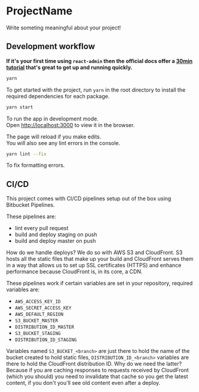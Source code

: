 # ProjectName

Write someting meaningful about your project!

## Development workflow

**If it's your first time using `react-admin` then the official docs offer a [30min tutorial](https://marmelab.com/react-admin/Tutorial.html) that's great to get up and running quickly.**

```sh
yarn
```
To get started with the project, run `yarn` in the root directory to install the required dependencies for each package.

```sh
yarn start
```

To run the app in development mode.<br />
Open [http://localhost:3000](http://localhost:3000) to view it in the browser.

The page will reload if you make edits.<br />
You will also see any lint errors in the console.

```sh
yarn lint --fix
```

To fix formatting errors.

## CI/CD

This project comes with CI/CD pipelines setup out of the box using Bitbucket Pipelines.

These pipelines are:

* lint every pull request
* build and deploy staging on push
* build and deploy master on push

How do we handle deploys? We do so with AWS S3 and CloudFront. S3 hosts all the static files that make up your build and CloudFront serves them in a way that allows us to set up SSL certificates (HTTPS) and enhance performance because CloudFront is, in its core, a CDN.

These pipelines work if certain variables are set in your repository, required variables are:

* `AWS_ACCESS_KEY_ID`
* `AWS_SECRET_ACCESS_KEY`
* `AWS_DEFAULT_REGION`
* `S3_BUCKET_MASTER`
* `DISTRIBUTION_ID_MASTER`
* `S3_BUCKET_STAGING`
* `DISTRIBUTION_ID_STAGING`

Variables named `S3_BUCKET_<branch>` are just there to hold the name of the bucket created to hold static files, `DISTRIBUTION_ID_<branch>` variables are there to hold the CloudFront distribution ID. Why do we need the latter? Because if you are caching responses to requests received by CloudFront (which you should) you need to invalidate that cache so you get the latest content, if you don't you'll see old content even after a deploy.
